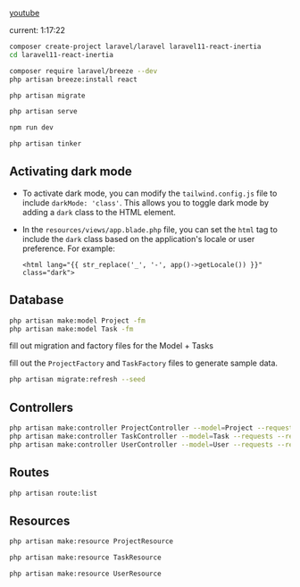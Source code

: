 [youtube](https://www.youtube.com/watch?v=VrQRa-afCAk&t=)

current: 1:17:22

```bash
composer create-project laravel/laravel laravel11-react-inertia
cd laravel11-react-inertia
```

```bash
composer require laravel/breeze --dev
php artisan breeze:install react
```

```bash
php artisan migrate
```

```bash
php artisan serve
```

```bash
npm run dev
```

```bash
php artisan tinker
```

## Activating dark mode

- To activate dark mode, you can modify the `tailwind.config.js` file to include `darkMode: 'class'`. This allows you to
  toggle dark mode by adding a `dark` class to the HTML element.

- In the `resources/views/app.blade.php` file, you can set the `html` tag to include the `dark` class based on the
  application's locale or user preference. For example:

    ```blade
    <html lang="{{ str_replace('_', '-', app()->getLocale()) }}" class="dark"> 
    ```

## Database

```bash
php artisan make:model Project -fm
php artisan make:model Task -fm
```

fill out migration and factory files for the Model + Tasks

fill out the `ProjectFactory` and `TaskFactory` files to generate sample data.

```bash
php artisan migrate:refresh --seed 
```

## Controllers

```bash
php artisan make:controller ProjectController --model=Project --requests --resource
php artisan make:controller TaskController --model=Task --requests --resource
php artisan make:controller UserController --model=User --requests --resource
```

## Routes

```bash
php artisan route:list
```

## Resources

```bash
php artisan make:resource ProjectResource
```

```bash
php artisan make:resource TaskResource
```

```bash
php artisan make:resource UserResource
```

